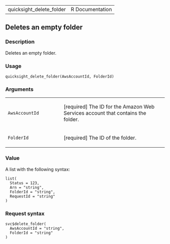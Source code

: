 <table style="width: 100%;">
<tbody>
<tr class="odd">
<td>quicksight_delete_folder</td>
<td style="text-align: right;">R Documentation</td>
</tr>
</tbody>
</table>

## Deletes an empty folder

### Description

Deletes an empty folder.

### Usage

    quicksight_delete_folder(AwsAccountId, FolderId)

### Arguments

<table>
<colgroup>
<col style="width: 35%" />
<col style="width: 65%" />
</colgroup>
<tbody>
<tr class="odd">
<td><code
id="quicksight_delete_folder_:_AwsAccountId">AwsAccountId</code></td>
<td><p>[required] The ID for the Amazon Web Services account that
contains the folder.</p></td>
</tr>
<tr class="even">
<td><code id="quicksight_delete_folder_:_FolderId">FolderId</code></td>
<td><p>[required] The ID of the folder.</p></td>
</tr>
</tbody>
</table>

### Value

A list with the following syntax:

    list(
      Status = 123,
      Arn = "string",
      FolderId = "string",
      RequestId = "string"
    )

### Request syntax

    svc$delete_folder(
      AwsAccountId = "string",
      FolderId = "string"
    )
